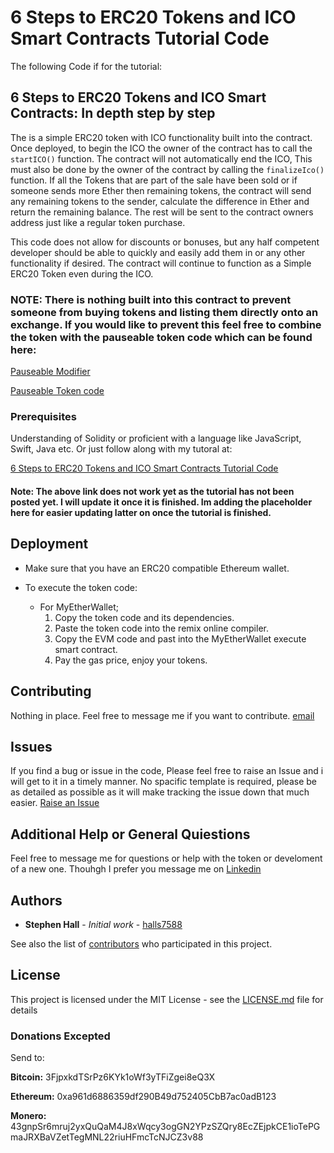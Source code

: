 # 6 Steps to ERC20 Tokens and ICO Smart Contracts Tutorial Code

The following Code if for the tutorial: 
## 6 Steps to ERC20 Tokens and ICO Smart Contracts: In depth step by step
The is a simple ERC20 token with ICO functionality built into the contract. Once deployed, to begin the ICO the owner of the contract has to call the `startICO()` function. The contract will not automatically end the ICO, This must also be done by the owner of the contract by calling the `finalizeIco()` function. If all the Tokens that are part of the sale have been sold or if someone sends more Ether then remaining tokens, the contract will send any remaining tokens to the sender, calculate the difference in Ether and return the remaining balance. The rest will be sent to the contract owners address just like a regular token purchase. 

This code does not allow for discounts or bonuses, but any half competent developer should be able to quickly and easily add them in or any other functionality if desired. The contract will continue to function as a Simple ERC20 Token even during the ICO.

### NOTE: There is nothing built into this contract to prevent someone from buying tokens and listing them directly onto an exchange. If you would like to prevent this feel free to combine the token with the pauseable token code which can be found here:

[Pauseable Modifier](https://github.com/halls7588/ERC20_Token_Types/blob/master/Helpers/Modifiers/Pausable.sol)

[Pauseable Token code](https://github.com/halls7588/ERC20_Token_Types/blob/master/Tokens/PausableToken/pausableToken.sol)


### Prerequisites

Understanding of Solidity or proficient with a language like JavaScript, Swift, Java etc. Or just follow along with my tutoral at:

[6 Steps to ERC20 Tokens and ICO Smart Contracts Tutorial Code](Example.com)

#### Note: The above link does not work yet as the tutorial has not been posted yet. I will update it once it is finished. Im adding the placeholder here for easier updating latter on once the tutorial is finished. 

## Deployment

* Make sure that you have an ERC20 compatible Ethereum wallet. 

* To execute the token code: 
   - For MyEtherWallet; 
     1. Copy the token code and its dependencies. 
     2. Paste the token code into the remix online compiler. 
     3. Copy the EVM code and past into the MyEtherWallet execute smart contract. 
     4. Pay the gas price, enjoy your tokens.

## Contributing
Nothing in place. Feel free to message me if you want to contribute. [email](mailto:halls7588@gmail.com)

## Issues
If you find a bug or issue in the code, Please feel free to raise an Issue and i will get to it in a timely manner. No spacific template is required, please be as detailed as possible as it will make tracking the issue down that much easier. [Raise an Issue](https://github.com/halls7588/Code-for-the-6-Steps-to-ERC20-Tokens-and-ICO-Smart-Contracts-Tutorial/issues)

## Additional Help or General Quiestions
Feel free to message me for questions or help with the token or develoment of a new one. Thouhgh I prefer you message me on [Linkedin](https://www.linkedin.com/in/stephen-hall-3749b062/)

## Authors

* **Stephen Hall** - *Initial work* - [halls7588](https://github.com/halls7588)

See also the list of [contributors](https://github.com/halls7588/Code-for-the-6-Steps-to-ERC20-Tokens-and-ICO-Smart-Contracts-Tutorial/graphs/contributors) who participated in this project.

## License

This project is licensed under the MIT License - see the [LICENSE.md](LICENSE.md) file for details


### Donations Excepted
Send to:

**Bitcoin:** 3FjpxkdTSrPz6KYk1oWf3yTFiZgei8eQ3X

**Ethereum:** 0xa961d6886359df290B49d752405CbB7ac0adB123

**Monero:** 43gnpSr6mruj2yxQuQaM4J8xWqcy3ogGN2YPzSZQry8EcZEjpkCE1ioTePGmaJRXBaVZetTegMNL22riuHFmcTcNJCZ3v88
